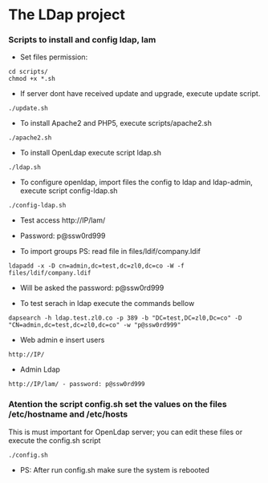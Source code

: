 # The LDap project

### Scripts to install and config ldap, lam 
- Set files permission:
```
cd scripts/
chmod +x *.sh
```

- If server dont have received update and upgrade, execute update script.
```
./update.sh
```

- To install Apache2 and PHP5, execute scripts/apache2.sh
```
./apache2.sh
```

- To install OpenLdap execute script ldap.sh
```
./ldap.sh
```

- To configure openldap, import files the config to ldap and ldap-admin, execute script config-ldap.sh
```
./config-ldap.sh
```

- Test access http://IP/lam/
- Password: p@ssw0rd999

- To import groups 
PS: read file in files/ldif/company.ldif
```
ldapadd -x -D cn=admin,dc=test,dc=zl0,dc=co -W -f files/ldif/company.ldif
```
- Will be asked the password: p@ssw0rd999

- To test serach in ldap execute the commands bellow
```
dapsearch -h ldap.test.zl0.co -p 389 -b "DC=test,DC=zl0,Dc=co" -D "CN=admin,dc=test,dc=zl0,dc=co" -w "p@ssw0rd999"
```

- Web admin e insert users
```
http://IP/
```

- Admin Ldap
```
http://IP/lam/ - password: p@ssw0rd999
```

### Atention the script config.sh set the values on the files /etc/hostname and /etc/hosts
This is must important for OpenLdap server; you can edit these files or execute the config.sh script
```
./config.sh
```
* PS: After run config.sh make sure the system is rebooted
